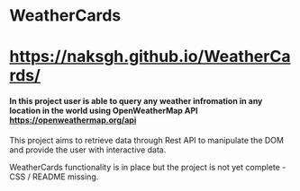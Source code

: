 # WeatherCards

# https://naksgh.github.io/WeatherCards/

#### In this project user is able to query any weather infromation in any location in the world using OpenWeatherMap API https://openweathermap.org/api

This project aims to retrieve data through Rest API to manipulate the DOM and provide the user with interactive data.


WeatherCards functionality is in place but the project is not yet complete - CSS / README missing.
